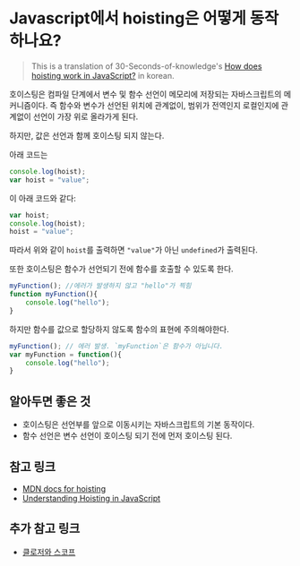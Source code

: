 # Javascript에서 hoisting은 어떻게 동작하나요?
> This is a translation of 30-Seconds-of-knowledge's [How does hoisting work in JavaScript?](https://github.com/30-seconds/30-seconds-of-interviews/blob/master/questions/hoisting.md) in korean.

호이스팅은 컴파일 단계에서 변수 및 함수 선언이 메모리에 저장되는 자바스크립트의 메커니즘이다. 즉 함수와 변수가 선언된 위치에 관계없이, 범위가 전역인지 로컬인지에 관계없이 선언이 가장 위로 올라가게 된다.

하지만, 값은 선언과 함께 호이스팅 되지 않는다.

아래 코드는

```javascript
console.log(hoist);
var hoist = "value";
```

이 아래 코드와 같다: 
```javascript
var hoist;
console.log(hoist);
hoist = "value";
```

따라서 위와 같이 `hoist`를 출력하면 `"value"`가 아닌 `undefined`가 출력된다.

또한 호이스팅은 함수가 선언되기 전에 함수를 호출할 수 있도록 한다. 

```javascript
myFunction(); //에러가 발생하지 않고 "hello"가 찍힘
function myFunction(){
    console.log("hello");
}
```

하지만 함수를 값으로 할당하지 않도록 함수의 표현에 주의해야한다.

```javascript
myFunction(); // 에러 발생. `myFunction`은 함수가 아닙니다.
var myFunction = function(){
    console.log("hello");
}
```

## 알아두면 좋은 것
- 호이스팅은 선언부를 앞으로 이동시키는 자바스크립트의 기본 동작이다.
- 함수 선언은 변수 선언이 호이스팅 되기 전에 먼저 호이스팅 된다. 

## 참고 링크
- [MDN docs for hoisting](https://developer.mozilla.org/en-US/docs/Glossary/Hoisting)
- [Understanding Hoisting in JavaScript](https://scotch.io/tutorials/understanding-hoisting-in-javascript)

## 추가 참고 링크
- [클로저와 스코프](./5_clouser&scope.md)